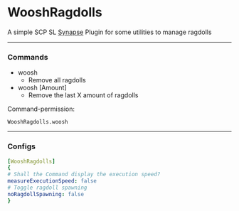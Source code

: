 # WooshRagdolls

A simple SCP SL [Synapse](https://github.com/SynapseSL/Synapse/) Plugin for some utilities to manage ragdolls<br>

---
### Commands

- woosh
  - Remove all ragdolls
- woosh [Amount]
  - Remove the last X amount of ragdolls

Command-permission:
```
WooshRagdolls.woosh
```

---
### Configs

```yaml
[WooshRagdolls]
{
# Shall the Command display the execution speed?
measureExecutionSpeed: false
# Toggle ragdoll spawning
noRagdollSpawning: false
}
```
